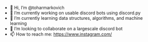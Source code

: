 - 👋 Hi, I’m @toharmarkovich
- 👀 I’m currently working on usable discord bots using discord.py
- 🌱 I’m currently learning data structures, algorithms, and machine learning
- 💞️ I’m looking to collaborate on a largescale discord bot
- 📫 How to reach me: https://www.instagram.com/

<!---
toharmarkovich/toharmarkovich is a ✨ special ✨ repository because its `README.md` (this file) appears on your GitHub profile.
You can click the Preview link to take a look at your changes.
--->
